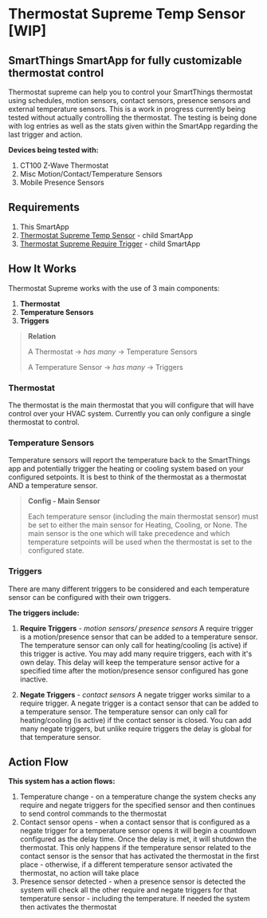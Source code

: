 # Thermostat Supreme Temp Sensor [WIP]
## SmartThings SmartApp for fully customizable thermostat control
Thermostat supreme can help you to control your SmartThings thermostat using schedules, motion sensors, contact sensors, presence sensors and external temperature sensors. 
This is a work in progress currently being tested without actually controlling the thermostat. The testing is being done with log entries as well as the stats given within the SmartApp regarding the last trigger and action.

**Devices being tested with:** 
1. CT100 Z-Wave Thermostat
2. Misc Motion/Contact/Temperature Sensors
3. Mobile Presence Sensors

## Requirements

 1. This SmartApp
 2. [Thermostat Supreme Temp Sensor](https://github.com/curlytailedbuffalo/myST/tree/master/smartapps/ctbuff/thermostat-supreme-temp-sensor.src) - child SmartApp
 3. [Thermostat Supreme Require Trigger](https://github.com/curlytailedbuffalo/myST/tree/master/smartapps/ctbuff/thermostat-supreme-require-trigger-src) - child SmartApp

## How It Works
Thermostat Supreme works with the use of 3 main components:

 1. **Thermostat**
 2. **Temperature Sensors**
 3. **Triggers**


> **Relation**
>
>    A Thermostat -> *has many* -> Temperature Sensors
>
>    A Temperature Sensor -> *has many* -> Triggers

 
### Thermostat
The thermostat is the main thermostat that you will configure that will have control over your HVAC system. Currently you can only configure a single thermostat to control.

### Temperature Sensors
Temperature sensors will report the temperature back to the SmartThings app and potentially trigger the heating or cooling system based on your configured setpoints. 
It is best to think of the thermostat as a thermostat AND a temperature sensor.


> **Config - Main Sensor** 
>
>    Each temperature sensor (including the main thermostat sensor) must be set to either the main sensor for Heating, Cooling, or None. The main sensor is the one which will take precedence and which temperature setpoints will be used when the thermostat is set to the configured state.

### Triggers
There are many different triggers to be considered and each temperature sensor can be configured with their own triggers.

**The triggers include:**

 1. **Require Triggers** - *motion sensors/ presence sensors*
	 A require trigger is a motion/presence sensor that can be added to a temperature sensor. The temperature sensor can only call for heating/cooling (is active) if this trigger is active.
	 You may add many require triggers, each with it's own delay. This delay  will keep the temperature sensor active for a specified time after the motion/presence sensor configured has gone inactive. 
	 
2. **Negate Triggers** - *contact sensors*
	 A negate trigger works similar to a require trigger. A negate trigger is a contact sensor that can be added to a temperature sensor. The temperature sensor can only call for heating/cooling (is active) if the contact sensor is closed. 
	 You can add many negate triggers, but unlike require triggers the delay is global for that temperature sensor.

## Action Flow
**This system has a action flows:**

 1. Temperature change - on a temperature change the system checks any require and negate triggers for the specified sensor and then continues to send control commands to the thermostat
 2. Contact sensor opens - when a contact sensor that is configured as a negate trigger for a temperature sensor opens it will begin a countdown configured as the delay time. Once the delay is met, it will shutdown the thermostat. This only happens if the temperature sensor related to the contact sensor is the sensor that has activated the thermostat in the first place - otherwise, if a different temperature sensor activated the thermostat, no action will take place
 3. Presence sensor detected - when a presence sensor is detected the system will check all the other require and negate triggers for that temperature sensor - including the temperature. If needed the system then activates the thermostat
